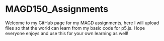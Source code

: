 # MAGD150_Assignments
Welcome to my GitHub page for my MAGD assignments, here I will upload files so that the world can learn from my basic code for p5.js. Hope everyone enjoys and use this for your own learning as well!
